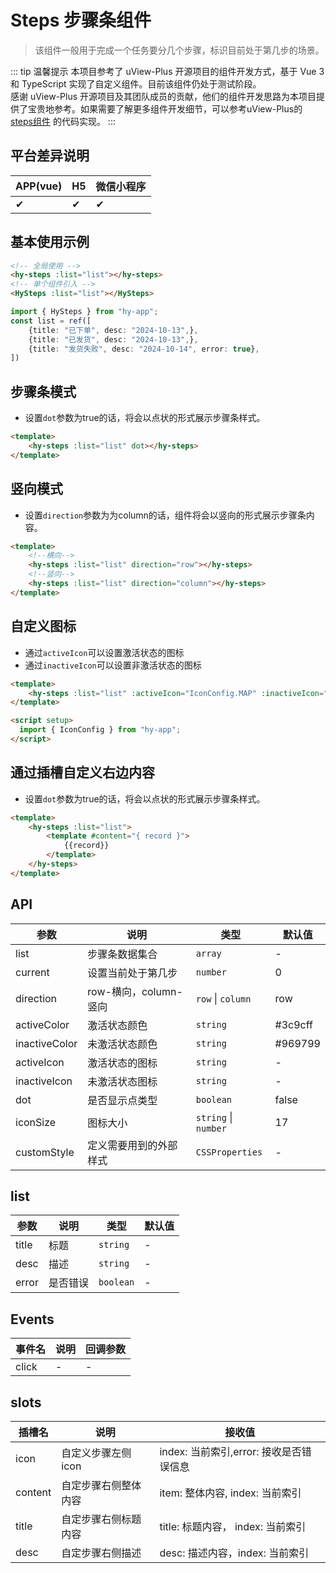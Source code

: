 # Steps 步骤条组件
> 该组件一般用于完成一个任务要分几个步骤，标识目前处于第几步的场景。

::: tip 温馨提示
本项目参考了 uView-Plus 开源项目的组件开发方式，基于 Vue 3 和 TypeScript 实现了自定义组件。目前该组件仍处于测试阶段。<br>
感谢 uView-Plus 开源项目及其团队成员的贡献，他们的组件开发思路为本项目提供了宝贵地参考。如果需要了解更多组件开发细节，可以参考uView-Plus的 [steps组件](https://uiadmin.net/uview-plus/components/steps.html) 的代码实现。
:::

## 平台差异说明

| APP(vue) | H5 | 微信小程序 |
|----------|----|-------|
| ✔        | ✔  | ✔     |

## 基本使用示例

```html
<!-- 全局使用 -->
<hy-steps :list="list"></hy-steps>
<!-- 单个组件引入 -->
<HySteps :list="list"></HySteps>
```
```ts
import { HySteps } from "hy-app";
const list = ref([
    {title: "已下单", desc: "2024-10-13",},
    {title: "已发货", desc: "2024-10-13",},
    {title: "发货失败", desc: "2024-10-14", error: true},
])
```

## 步骤条模式
- 设置`dot`参数为true的话，将会以点状的形式展示步骤条样式。
```html
<template>
    <hy-steps :list="list" dot></hy-steps>
</template>
```

## 竖向模式
- 设置`direction`参数为为column的话，组件将会以竖向的形式展示步骤条内容。
```html
<template>
    <!--横向-->
    <hy-steps :list="list" direction="row"></hy-steps>
    <!--竖向-->
    <hy-steps :list="list" direction="column"></hy-steps>
</template>
```

## 自定义图标
- 通过`activeIcon`可以设置激活状态的图标
- 通过`inactiveIcon`可以设置非激活状态的图标
```html
<template>
    <hy-steps :list="list" :activeIcon="IconConfig.MAP" :inactiveIcon="IconConfig.LOADING"></hy-steps>
</template>

<script setup>
  import { IconConfig } from "hy-app";
</script>
```

## 通过插槽自定义右边内容
- 设置`dot`参数为true的话，将会以点状的形式展示步骤条样式。
```html
<template>
    <hy-steps :list="list">
        <template #content="{ record }">
            {{record}}
        </template>
    </hy-steps>
</template>
```

## API

| 参数            | 说明               | 类型                   | 默认值     |
|---------------|------------------|----------------------|---------|
| list          | 步骤条数据集合          | `array`              | -       |
| current       | 设置当前处于第几步        | `number`             | 0       |
| direction     | row-横向，column-竖向 | `row` \| `column`    | row     |
| activeColor   | 激活状态颜色           | `string`             | #3c9cff |
| inactiveColor | 未激活状态颜色          | `string`             | #969799 |
| activeIcon    | 激活状态的图标          | `string`             | -       |
| inactiveIcon  | 未激活状态图标          | `string`             | -       |
| dot           | 是否显示点类型          | `boolean`            | false   |
| iconSize      | 图标大小             | `string` \| `number` | 17      |
| customStyle   | 定义需要用到的外部样式      | `CSSProperties`      | -       |

## list

| 参数    | 说明   | 类型        | 默认值 |
|-------|------|-----------|-----|
| title | 标题   | `string`  | -   |
| desc  | 描述   | `string`  | -   |
| error | 是否错误 | `boolean` | -   |


## Events

| 事件名   | 说明 | 回调参数 |
|-------|----|------|
| click | -  | -    |

## slots

| 插槽名     | 说明          | 接收值                         |
|---------|-------------|-----------------------------|
| icon    | 自定义步骤左侧icon | index: 当前索引,error: 接收是否错误信息 |
| content | 自定步骤右侧整体内容  | item: 整体内容, index: 当前索引     |
| title   | 自定步骤右侧标题内容  | title: 标题内容， index: 当前索引    |
| desc    | 自定步骤右侧描述    | desc: 描述内容，index: 当前索引      |